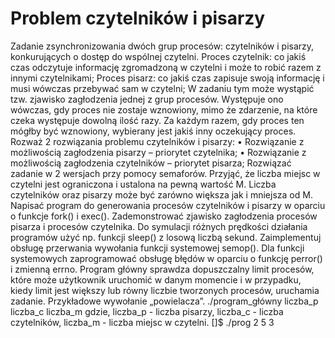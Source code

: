 # Problem czytelników i pisarzy
Zadanie zsynchronizowania dwóch grup procesów: czytelników i pisarzy, konkurujących o dostęp do
wspólnej czytelni. Proces czytelnik: co jakiś czas odczytuje informację zgromadzoną w czytelni i może
to robić razem z innymi czytelnikami; Proces pisarz: co jakiś czas zapisuje swoją informację i musi
wówczas przebywać sam w czytelni; W zadaniu tym może wystąpić tzw. zjawisko zagłodzenia jednej z
grup procesów. Występuje ono wówczas, gdy proces nie zostaje wznowiony, mimo że zdarzenie, na
które czeka występuje dowolną ilość razy. Za każdym razem, gdy proces ten mógłby być wznowiony,
wybierany jest jakiś inny oczekujący proces.
Rozważ 2 rozwiązania problemu czytelników i pisarzy:
• Rozwiązanie z możliwością zagłodzenia pisarzy – priorytet czytelnika;
• Rozwiązanie z możliwością zagłodzenia czytelników – priorytet pisarza;
Rozwiązać zadanie w 2 wersjach przy pomocy semaforów. Przyjąć, że liczba miejsc w czytelni jest
ograniczona i ustalona na pewną wartość M. Liczba czytelników oraz pisarzy może być zarówno większa
jak i mniejsza od M. Napisać program do generowania procesów czytelników i pisarzy w oparciu o
funkcje fork() i exec(). Zademonstrować zjawisko zagłodzenia procesów pisarza i procesów czytelnika.
Do symulacji różnych prędkości działania programów użyć np. funkcji sleep() z losową liczbą sekund.
Zaimplementuj obsługę przerwania wywołania funkcji systemowej semop(). Dla funkcji systemowych
zaprogramować obsługę błędów w oparciu o funkcję perror() i zmienną errno.
Program główny sprawdza dopuszczalny limit procesów, które może użytkownik uruchomić w danym
momencie i w przypadku, kiedy limit jest większy lub równy liczbie tworzonych procesów, uruchamia
zadanie.
Przykładowe wywołanie „powielacza”.
./program_główny liczba_p liczba_c liczba_m
gdzie, liczba_p - liczba pisarzy,
liczba_c - liczba czytelników,
liczba_m - liczba miejsc w czytelni.
[]$ ./prog 2 5 3
